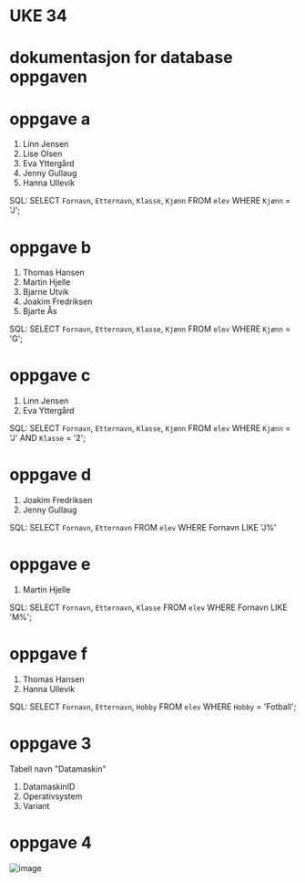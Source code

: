 # UKE 34
# dokumentasjon for database oppgaven

# oppgave a
1. Linn Jensen
2. Lise Olsen
3. Eva Yttergård
4. Jenny Gullaug
5. Hanna Ullevik

SQL: SELECT `Fornavn`, `Etternavn`, `Klasse`, `Kjønn` FROM `elev` WHERE `Kjønn` = 'J';

# oppgave b
1. Thomas Hansen
2. Martin Hjelle
3. Bjarne Utvik
4. Joakim Fredriksen
5. Bjarte Ås

SQL: SELECT `Fornavn`, `Etternavn`, `Klasse`, `Kjønn` FROM `elev` WHERE `Kjønn` = 'G';

# oppgave c
1. Linn Jensen
2. Eva Yttergård

SQL: SELECT `Fornavn`, `Etternavn`, `Klasse`, `Kjønn` FROM `elev` WHERE `Kjønn` = 'J' AND `Klasse` = '2';

# oppgave d
1. Joakim Fredriksen
2. Jenny Gullaug

SQL: SELECT `Fornavn`, `Etternavn` FROM `elev` WHERE Fornavn LIKE 'J%'

# oppgave e
1. Martin Hjelle

SQL: SELECT `Fornavn`, `Etternavn`, `Klasse` FROM `elev` WHERE Fornavn LIKE 'M%';

# oppgave f
1. Thomas Hansen
2. Hanna Ullevik

SQL: SELECT `Fornavn`, `Etternavn`, `Hobby` FROM `elev` WHERE `Hobby` = 'Fotball';

# oppgave 3
Tabell navn "Datamaskin"
1. DatamaskinID
2. Operativsystem
3. Variant

# oppgave 4
![image](https://user-images.githubusercontent.com/111873484/187430319-4eed61b5-08ad-430f-a815-6299fb83a3c2.png)

